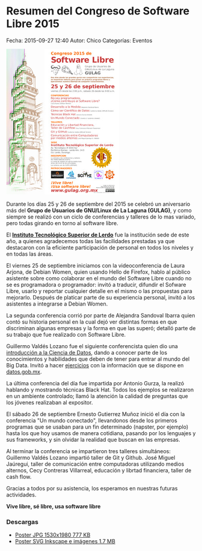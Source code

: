 Resumen del Congreso de Software Libre 2015
==================================

Fecha: 2015-09-27 12:40
Autor: Chico
Categorías: Eventos

![Poster Congreso 2015](2015-09-25-congreso-2015/gulag-congreso-2015-poster-small.jpg)

Durante los días 25 y 26 de septiembre del 2015 se celebró un aniversario más del **Grupo de Usuarios de GNU/Linux de La Laguna (GULAG)**, y como siempre se realizó con un ciclo de conferencias y talleres de lo mas variado, pero todas girando en torno al software libre.

<!-- break -->

El **[Instituto Tecnológico Superior de Lerdo](http://itslerdo.edu.mx/)** fue la institución sede de este año, a quienes agradecemos todas las facilidades prestadas ya que destacaron con la eficiente participación de personal en todos los niveles y en todas las áreas. 

El viernes 25 de septiembre iniciamos con la videoconferencia de Laura Arjona, de Debian Women, quien usando Hello de Firefox, hablo al público asistente sobre como colaborar en el mundo del Software Libre cuando no se es programadora o programador: invitó a traducir,  difundir el Sofware Libre,  usarlo y reportar cualquier detalle en el mismo o las propuestas para mejorarlo. Después de platicar parte de su experiencia personal, invitó a los asistentes a integrarse a Debian Women.

La segunda conferencia corrió por parte de Alejandra Sandoval Ibarra quien contó su historia personal en la cual dejó ver distintas formas en que discriminan algunas empresas y la forma en que las superó; detalló parte de su trabajo que fue realizado con Software Libre.

Guillermo Valdés Lozano fue el siguiente conferencista quien dio una [introducción a la Ciencia de Datos](http://www.movimientolibre.com/presentaciones/ciencia-de-datos-introduccion.html), dando a conocer parte de los conocimientos y habilidades que deben de tener para entrar al mundo del Big Data. Invitó a hacer [ejercicios](http://www.trcimplan.gob.mx/blog/introduccion-a-la-ciencia-de-datos-parte-2.html) con la información que se dispone en [datos.gob.mx](datos.gob.mx).

La última conferencia del día fue impartida por Antonio Gurza, la realizó hablando y mostrando técnicas Black Hat. Todos los ejemplos se realizaron en un ambiente controlado; llamó la atención la calidad de preguntas que los jóvenes realizaban al expositor.

El sábado 26 de septiembre Ernesto Gutierrez Muñoz inició el día con la conferencia "Un mundo conectado", llevandonos desde los primeros programas que se usaban para un fin determinado (napster, por ejemplo) hasta los que hoy usamos de manera cotidiana, pasando por los lenguajes y sus frameworks, y sin olvidar la realidad que buscan en las empresas.

Al terminar la conferencia se impartieron tres talleres simultáneos:
Guillermo Valdés Lozano impartió taller de Git y Github.
José Miguel Jaúregui, taller de comunicación entre computadoras utilizando medios alternos,
Cecy Contreras Villarreal, educación y librtad financiera, taller de cash flow.

Gracias a todos por su asistencia, los esperamos en nuestras futuras actividades.





**Vive libre, sé libre, usa software libre**

### Descargas

* [Poster JPG 1530x1980 777 KB](2015-09-25-congreso-2015/gulag-congreso-2015-poster.jpg)
* [Poster SVG Inkscape e imágenes 1.7 MB](2015-09-25-congreso-2015/gulag-congreso-2015-poster.tar.gz)
